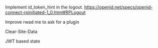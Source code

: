 Implement id_token_hint in the logout.
https://openid.net/specs/openid-connect-rpinitiated-1_0.html#RPLogout

Improve rwad me to ask for a plugin

Clear-Site-Data

JWT based state

